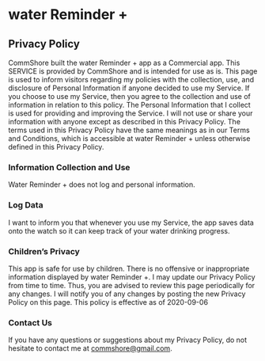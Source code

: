 # water Reminder +
## Privacy Policy

CommShore built the water Reminder + app as a Commercial app. This SERVICE is provided by CommShore and is intended for use as is.
This page is used to inform visitors regarding my policies with the collection, use, and disclosure of Personal Information if anyone decided to use my Service.
If you choose to use my Service, then you agree to the collection and use of information in relation to this policy. The Personal Information that I collect is used for providing and improving the Service. I will not use or share your information with anyone except as described in this Privacy Policy.
The terms used in this Privacy Policy have the same meanings as in our Terms and Conditions, which is accessible at water Reminder + unless otherwise defined in this Privacy Policy.
### Information Collection and Use
Water Reminder + does not log and personal information.
### Log Data
I want to inform you that whenever you use my Service, the app saves data onto the watch so it can keep track of your water drinking progress.
### Children’s Privacy
This app is safe for use by children. There is no offensive or inappropriate information displayed by water Reminder +.
I may update our Privacy Policy from time to time. Thus, you are advised to review this page periodically for any changes. I will notify you of any changes by posting the new Privacy Policy on this page.
This policy is effective as of 2020-09-06
### Contact Us
If you have any questions or suggestions about my Privacy Policy, do not hesitate to contact me at commshore@gmail.com.


